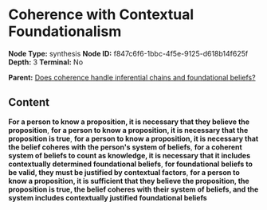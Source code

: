 # Coherence with Contextual Foundationalism

**Node Type:** synthesis
**Node ID:** f847c6f6-1bbc-4f5e-9125-d618b14f625f
**Depth:** 3
**Terminal:** No

**Parent:** [Does coherence handle inferential chains and foundational beliefs?](does-coherence-handle-inferential-chains-and-foundational-beliefs.md)

## Content

**For a person to know a proposition, it is necessary that they believe the proposition**, **for a person to know a proposition, it is necessary that the proposition is true**, **for a person to know a proposition, it is necessary that the belief coheres with the person's system of beliefs**, **for a coherent system of beliefs to count as knowledge, it is necessary that it includes contextually determined foundational beliefs**, **for foundational beliefs to be valid, they must be justified by contextual factors**, **for a person to know a proposition, it is sufficient that they believe the proposition, the proposition is true, the belief coheres with their system of beliefs, and the system includes contextually justified foundational beliefs**
